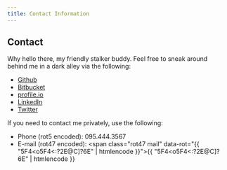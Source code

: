 ```yaml
---
title: Contact Information
---
```


## Contact ##

Why hello there, my friendly stalker buddy. Feel free to sneak around behind me in a dark alley via the following:

* [Github](http://github.com/duckinator)
* [Bitbucket](http://bitbucket.org/duckinator)
* [profile.io](http://profile.io/duckinator)
* [LinkedIn](http://www.linkedin.com/pub/nick-markwell/20/261/325)
* [Twitter](http://twitter.com/duckinator)

<!--sse-->

If you need to contact me privately, use the following:

* Phone<span class="rot5" data-rot=""> (rot5 encoded)</span>: <span class="rot5" data-rot="095.444.3567">095.444.3567</span>
* E-mail<span class="rot5" data-rot=""> (rot47 encoded)</span>: <span class="rot47 mail" data-rot="{{ "5F4<o5F4<:?2E@C]?6E" | htmlencode }}">{{ "5F4<o5F4<:?2E@C]?6E" | htmlencode }}</span>

<!--/sse-->
